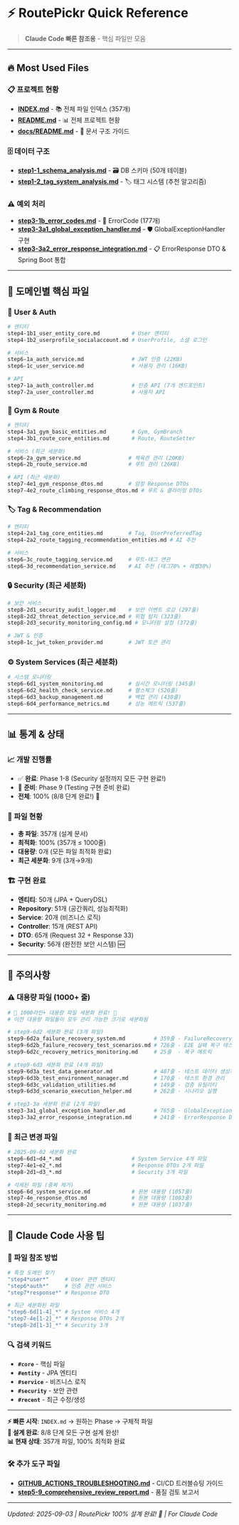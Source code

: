# ⚡ RoutePickr Quick Reference

> **Claude Code 빠른 참조용** - 핵심 파일만 모음

---

## 🔥 **Most Used Files**

### 📋 **프로젝트 현황**
- **[INDEX.md](INDEX.md)** - 📚 전체 파일 인덱스 (357개)
- **[README.md](../README.md)** - 📊 전체 프로젝트 현황
- **[docs/README.md](README.md)** - 📁 문서 구조 가이드

### 🗄️ **데이터 구조**  
- **[step1-1_schema_analysis.md](step1-1_schema_analysis.md)** - 🗃️ DB 스키마 (50개 테이블)
- **[step1-2_tag_system_analysis.md](step1-2_tag_system_analysis.md)** - 🏷️ 태그 시스템 (추천 알고리즘)

### ⚠️ **예외 처리**
- **[step3-1b_error_codes.md](step3-1b_error_codes.md)** - 🚨 ErrorCode (177개)
- **[step3-3a1_global_exception_handler.md](step3-3a1_global_exception_handler.md)** - 🛡️ GlobalExceptionHandler 구현
- **[step3-3a2_error_response_integration.md](step3-3a2_error_response_integration.md)** - 📋 ErrorResponse DTO & Spring Boot 통합

---

## 🎯 **도메인별 핵심 파일**

### 👤 **User & Auth**
```bash
# 엔티티
step4-1b1_user_entity_core.md          # User 엔티티
step4-1b2_userprofile_socialaccount.md # UserProfile, 소셜 로그인

# 서비스  
step6-1a_auth_service.md               # JWT 인증 (22KB)
step6-1c_user_service.md               # 사용자 관리 (16KB)

# API
step7-1a_auth_controller.md            # 인증 API (7개 엔드포인트)
step7-2a_user_controller.md            # 사용자 API
```

### 🏢 **Gym & Route**
```bash
# 엔티티
step4-3a1_gym_basic_entities.md        # Gym, GymBranch
step4-3b1_route_core_entities.md       # Route, RouteSetter

# 서비스 (최근 세분화)
step6-2a_gym_service.md               # 체육관 관리 (20KB)
step6-2b_route_service.md             # 루트 관리 (26KB)

# API (최근 세분화)  
step7-4e1_gym_response_dtos.md        # 암장 Response DTOs
step7-4e2_route_climbing_response_dtos.md # 루트 & 클라이밍 DTOs
```

### 🏷️ **Tag & Recommendation**
```bash
# 엔티티
step4-2a1_tag_core_entities.md        # Tag, UserPreferredTag  
step4-2a2_route_tagging_recommendation_entities.md # AI 추천

# 서비스
step6-3c_route_tagging_service.md     # 루트-태그 연관
step6-3d_recommendation_service.md    # AI 추천 (태그70% + 레벨30%)
```

### 🔒 **Security (최근 세분화)**
```bash
# 보안 서비스 
step8-2d1_security_audit_logger.md    # 보안 이벤트 로깅 (297줄)
step8-2d2_threat_detection_service.md # 위협 탐지 (323줄)  
step8-2d3_security_monitoring_config.md # 모니터링 설정 (372줄)

# JWT & 인증
step8-1c_jwt_token_provider.md        # JWT 토큰 관리
```

### ⚙️ **System Services (최근 세분화)**
```bash
# 시스템 모니터링
step6-6d1_system_monitoring.md        # 실시간 모니터링 (345줄)
step6-6d2_health_check_service.md     # 헬스체크 (520줄)
step6-6d3_backup_management.md        # 백업 관리 (430줄)  
step6-6d4_performance_metrics.md      # 성능 메트릭 (537줄)
```

---

## 📊 **통계 & 상태**

### 📈 **개발 진행률**
- ✅ **완료**: Phase 1-8 (Security 설정까지 모든 구현 완료!)
- 🚀 **준비**: Phase 9 (Testing 구현 준비 완료)
- **전체**: 100% (8/8 단계 완료!) 🎉

### 📁 **파일 현황**
- **총 파일**: 357개 (설계 문서)
- **최적화**: 100% (357개 ≤ 1000줄)
- **대용량**: 0개 (모든 파일 최적화 완료)
- **최근 세분화**: 9개 (3개→9개)

### 🏗️ **구현 완료**
- **엔티티**: 50개 (JPA + QueryDSL)
- **Repository**: 51개 (공간쿼리, 성능최적화)
- **Service**: 20개 (비즈니스 로직)  
- **Controller**: 15개 (REST API)
- **DTO**: 65개 (Request 32 + Response 33)
- **Security**: 56개 (완전한 보안 시스템) 🆕

---

## 🚨 **주의사항**

### ⚠️ **대용량 파일 (1000+ 줄)**
```bash
# 🎉 1000라인+ 대용량 파일 세분화 완료! 🎉
# 이전 대용량 파일들이 모두 관리 가능한 크기로 세분화됨

# step9-6d2 세분화 완료 (3개 파일)
step9-6d2a_failure_recovery_system.md         # 359줄 - FailureRecoveryService
step9-6d2b_failure_recovery_test_scenarios.md # 726줄 - E2E 실패 복구 테스트
step9-6d2c_recovery_metrics_monitoring.md     # 25줄  - 복구 메트릭

# step9-6d3 세분화 완료 (4개 파일)  
step9-6d3a_test_data_generator.md             # 487줄 - 테스트 데이터 생성기
step9-6d3b_test_environment_manager.md        # 170줄 - 테스트 환경 관리
step9-6d3c_validation_utilities.md            # 149줄 - 검증 유틸리티
step9-6d3d_scenario_execution_helper.md       # 262줄 - 시나리오 실행

# step3-3a 세분화 완료 (2개 파일)
step3-3a1_global_exception_handler.md         # 765줄 - GlobalExceptionHandler
step3-3a2_error_response_integration.md       # 241줄 - ErrorResponse DTO
```

### 🔄 **최근 변경 파일**
```bash
# 2025-09-02 세분화 완료
step6-6d1~d4_*.md                      # System Service 4개 파일
step7-4e1~e2_*.md                      # Response DTOs 2개 파일
step8-2d1~d3_*.md                      # Security 3개 파일

# 삭제된 파일 (중복 제거)
step6-6d_system_service.md             # 원본 대용량 (1057줄)
step7-4e_response_dtos.md              # 원본 대용량 (1083줄)
step8-2d_security_monitoring.md        # 원본 대용량 (1037줄)
```

---

## 🎯 **Claude Code 사용 팁**

### 📝 **파일 참조 방법**
```bash
# 특정 도메인 찾기
"step4*user*"     # User 관련 엔티티
"step6*auth*"     # 인증 관련 서비스  
"step7*response*" # Response DTO

# 최근 세분화된 파일
"step6-6d[1-4]_*" # System 서비스 4개
"step7-4e[1-2]_*" # Response DTOs 2개  
"step8-2d[1-3]_*" # Security 3개
```

### 🔍 **검색 키워드**
- **`#core`** - 핵심 파일
- **`#entity`** - JPA 엔티티  
- **`#service`** - 비즈니스 로직
- **`#security`** - 보안 관련
- **`#recent`** - 최근 수정/생성

---

**⚡ 빠른 시작**: `INDEX.md` → 원하는 Phase → 구체적 파일  
**🎉 설계 완료**: 8/8 단계 모든 구현 설계 완성!  
**📊 현재 상태**: 357개 파일, 100% 최적화 완료

### 🛠️ **추가 도구 파일**
- **[GITHUB_ACTIONS_TROUBLESHOOTING.md](../GITHUB_ACTIONS_TROUBLESHOOTING.md)** - CI/CD 트러블슈팅 가이드
- **[step5-9_comprehensive_review_report.md](step5-9_comprehensive_review_report.md)** - 품질 검토 보고서

---

*Updated: 2025-09-03 | RoutePickr 100% 설계 완료! 🎉 | For Claude Code*